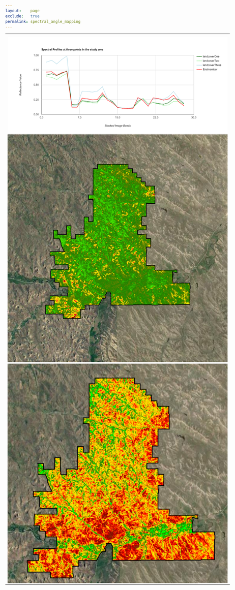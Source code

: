 ```yaml
---
layout:    page
exclude:   true
permalink: spectral_angle_mapping
---
```


<table style="width:140%">
  <tr>
	<th></th>
  </tr>
  <tr>
    <td><img src="https://raw.githubusercontent.com/hglick/hglick.github.io/master/_images/Large/SAM_Chart.png" width="100%" align="left"></td>
  </tr>
  <tr>
	<td><img src="https://raw.githubusercontent.com/hglick/hglick.github.io/master/_images/Large/SAM_Map.png" width="100%" align="left"></td>
  </tr>
  <tr>
	<td><img src="https://raw.githubusercontent.com/hglick/hglick.github.io/master/_images/Large/MTMF_Map.png" width="100%" align="left"></td>
  </tr>
</table>



  





   
